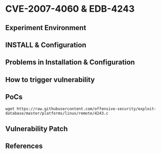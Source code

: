 # CVE-2007-4060 & EDB-4243

## Experiment Environment

## INSTALL & Configuration

## Problems in Installation & Configuration

## How to trigger vulnerability

## PoCs

```
wget https://raw.githubusercontent.com/offensive-security/exploit-database/master/platforms/linux/remote/4243.c
```

## Vulnerability Patch

## References

